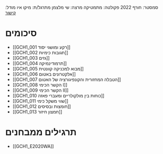 סמסטר: חורף 2022
פקולטה: מתמטיקה
מרצה: שי מלצמן
מתרגל/ת: מיקו איו
מודל: [קישור](https://moodle2223.technion.ac.il/course/view.php?id=529)

# סיכומים
- [[GCH1_001 רקע ומושגי יסוד]]
- [[GCH1_002 תגובות כימיות]]
- [[GCH1_003 גזים]]
- [[GCH1_004 תרמודינמיקה]]
- [[GCH1_005 מבוא למכניקה קוונטית]]
- [[GCH1_006 אלקטרונים באטום]]
- [[GCH1_007 הטבלה המחזורית והקונפיגורציה של האטום]]
- [[GCH1_008 הקשר הכימי I]]
- [[GCH1_009 הקשר הכימי II]]
- [[GCH1_010 כוחות בין מולקולריים ומעברי פאזה]]
- [[GCH1_011 שווי משקל כימי]]
- [[GCH1_012 חומצות ובסיסים]]
- [[GCH1_013 חמצון חיזור]]

# תרגילים ממבחנים
- [[GCH1_E2020WA]]
